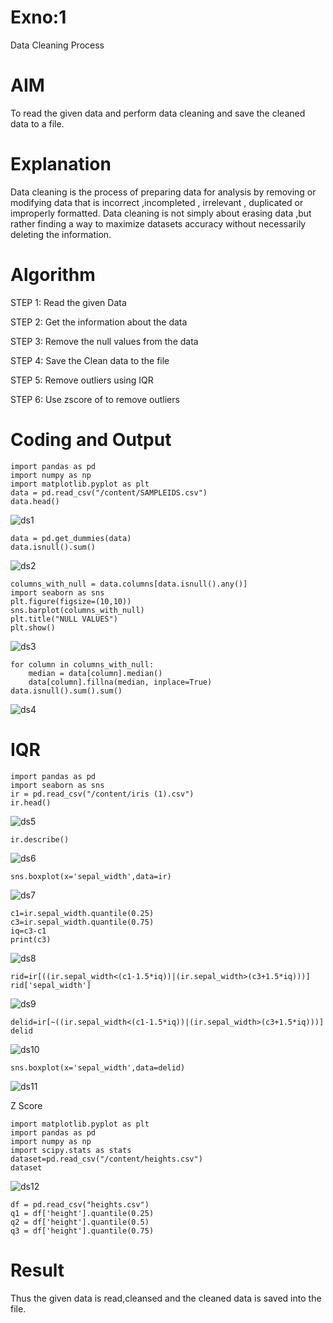 # Exno:1
Data Cleaning Process

# AIM
To read the given data and perform data cleaning and save the cleaned data to a file.

# Explanation
Data cleaning is the process of preparing data for analysis by removing or modifying data that is incorrect ,incompleted , irrelevant , duplicated or improperly formatted. Data cleaning is not simply about erasing data ,but rather finding a way to maximize datasets accuracy without necessarily deleting the information.

# Algorithm
STEP 1: Read the given Data

STEP 2: Get the information about the data

STEP 3: Remove the null values from the data

STEP 4: Save the Clean data to the file

STEP 5: Remove outliers using IQR

STEP 6: Use zscore of to remove outliers

# Coding and Output
```
import pandas as pd
import numpy as np
import matplotlib.pyplot as plt
data = pd.read_csv("/content/SAMPLEIDS.csv")
data.head()
```
![ds1](https://github.com/HemadharshiniMurugan/exno1/assets/119404809/588056fd-924a-48bc-b594-41b151eba4d8)
```
data = pd.get_dummies(data)
data.isnull().sum()
```
![ds2](https://github.com/HemadharshiniMurugan/exno1/assets/119404809/2b28b5f7-64c3-42bd-bd6c-266cc69588da)


```
columns_with_null = data.columns[data.isnull().any()]
import seaborn as sns
plt.figure(figsize=(10,10))
sns.barplot(columns_with_null)
plt.title("NULL VALUES")
plt.show()
```
![ds3](https://github.com/HemadharshiniMurugan/exno1/assets/119404809/70075fe7-1e05-452a-9a4a-fb903f4fbb6a)
```
for column in columns_with_null:
    median = data[column].median()  
    data[column].fillna(median, inplace=True)
data.isnull().sum().sum()
```

![ds4](https://github.com/HemadharshiniMurugan/exno1/assets/119404809/74367693-0ad2-43d2-bf1c-f8511dc61b9a)

# IQR
```
import pandas as pd
import seaborn as sns
ir = pd.read_csv("/content/iris (1).csv")
ir.head()
```
![ds5](https://github.com/HemadharshiniMurugan/exno1/assets/119404809/da7f0b02-2b60-47f7-8a98-47ac41ee965c)
```
ir.describe()
```
![ds6](https://github.com/HemadharshiniMurugan/exno1/assets/119404809/cde401b8-75c3-4307-8df1-0ac2a12f495e)
```
sns.boxplot(x='sepal_width',data=ir)
```
![ds7](https://github.com/HemadharshiniMurugan/exno1/assets/119404809/64d1abcf-3075-4562-ba4f-a1482d008efc)
```
c1=ir.sepal_width.quantile(0.25)
c3=ir.sepal_width.quantile(0.75)
iq=c3-c1
print(c3)
```
![ds8](https://github.com/HemadharshiniMurugan/exno1/assets/119404809/e52e93b5-6d54-44d1-adee-1bcbe214b708)
```
rid=ir[((ir.sepal_width<(c1-1.5*iq))|(ir.sepal_width>(c3+1.5*iq)))]
rid['sepal_width']
```
![ds9](https://github.com/HemadharshiniMurugan/exno1/assets/119404809/5d36a7d6-6273-437d-8dff-8ee54e6769e0)
```
delid=ir[~((ir.sepal_width<(c1-1.5*iq))|(ir.sepal_width>(c3+1.5*iq)))]
delid
```
![ds10](https://github.com/HemadharshiniMurugan/exno1/assets/119404809/f76fc0b3-5afb-4714-979f-f1fe69658f6a)
```
sns.boxplot(x='sepal_width',data=delid)
```
![ds11](https://github.com/HemadharshiniMurugan/exno1/assets/119404809/f92a2ad2-2b92-4ec6-96b3-233841e4751a)

Z Score
```
import matplotlib.pyplot as plt
import pandas as pd
import numpy as np
import scipy.stats as stats
dataset=pd.read_csv("/content/heights.csv")
dataset
```

![ds12](https://github.com/HemadharshiniMurugan/exno1/assets/119404809/52f30d41-8009-414f-9ca6-27601385600c)

```
df = pd.read_csv("heights.csv")
q1 = df['height'].quantile(0.25)
q2 = df['height'].quantile(0.5)
q3 = df['height'].quantile(0.75)
```


# Result
Thus the given data is read,cleansed and the cleaned data is saved into the file.

